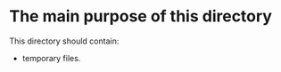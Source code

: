 

The main purpose of this directory
=====================================================================

This directory should contain:
- temporary files.